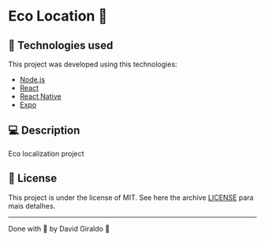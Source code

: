# Eco Location :rocket:

## :rocket: Technologies used
This project was developed using this technologies:
- [Node.js](https://nodejs.org/en/)
- [React](https://reactjs.org)
- [React Native](https://facebook.github.io/react-native/)
- [Expo](https://expo.io/)

## :computer: Description

Eco localization project

## :memo: License

This project is under the license of MIT. See here the archive [LICENSE](LICENSE.md) para mais detalhes.

---

Done with :purple_heart: by David Giraldo :wave: